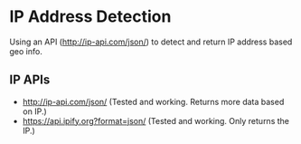 # IP Address Detection
Using an API (http://ip-api.com/json/) to detect and return IP address based geo info.

## IP APIs
- http://ip-api.com/json/ (Tested and working. Returns more data based on IP.)
- https://api.ipify.org?format=json/ (Tested and working. Only returns the IP.)